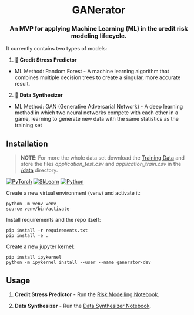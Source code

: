 <div align="center">
  <h1>GANerator</h1>
  <h3>An MVP for applying Machine Learning (ML) in the credit risk modeling lifecycle. </h1>
</div>

It currently contains two types of models:

1. 🎯 **Credit Stress Predictor**
  - ML Method: Random Forest - A machine learning algorithm that combines multiple decision trees to create a singular, more accurate result.
2. 🔄 **Data Synthesizer**
  - ML Method: GAN (Generative Adversarial Network) - A deep learning method in which two neural networks compete with each other in a game, learning to generate new data with the same statistics as the training set



## Installation

> **NOTE**: For more the whole data set download the [Training Data](https://www.kaggle.com/competitions/home-credit-default-risk/data?select=application_train.csv) and store the files _application_test.csv_ and _application_train.csv_ in the [/data](/data) directory.

[![PyTorch](https://skillicons.dev/icons?i=pytorch)](https://pytorch.org/)
[![SkLearn](https://skillicons.dev/icons?i=sklearn)](https://scikit-learn.org/)
[![Python](https://skillicons.dev/icons?i=py)](https://python.org/)

Create a new virtual environment (venv) and activate it:

    python -m venv venv
    source venv/bin/activate

Install requirements and the repo itself:

    pip install -r requirements.txt
    pip install -e .

Create a new jupyter kernel:

    pip install ipykernel
    python -m ipykernel install --user --name ganerator-dev


## Usage

1. **Credit Stress Predictor** - Run the [Risk Modelling Notebook](notebooks/risk_modelling.ipynb).

2. **Data Synthesizer** - Run the [Data Synthesizer Notebook](notebooks/data_synthesizer.ipynb).
